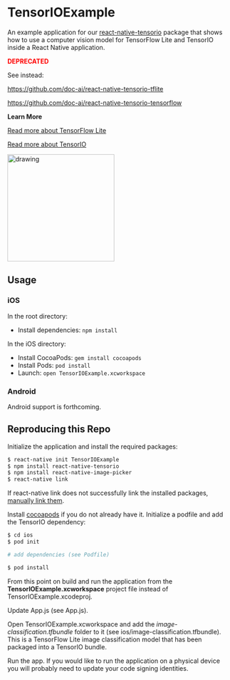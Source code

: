 # TensorIOExample

An example application for our [react-native-tensorio](https://github.com/doc-ai/react-native-tensorio) package that shows how to use a computer vision model for TensorFlow Lite and TensorIO inside a React Native application.

<span style="color:red;">**DEPRECATED**</span>

See instead:

https://github.com/doc-ai/react-native-tensorio-tflite

https://github.com/doc-ai/react-native-tensorio-tensorflow

**Learn More**

[Read more about TensorFlow Lite](https://www.tensorflow.org/lite)

[Read more about TensorIO](https://github.com/doc-ai/tensorio-ios)

<img src="README/screenshot.jpg" alt="drawing" width="240"/>

## Usage

### iOS

In the root directory:

- Install dependencies: `npm install`

In the iOS directory:

- Install CocoaPods: `gem install cocoapods`
- Install Pods: `pod install`
- Launch: `open TensorIOExample.xcworkspace`

### Android

Android support is forthcoming.

## Reproducing this Repo

Initialize the application and install the required packages:

```bash
$ react-native init TensorIOExample
$ npm install react-native-tensorio
$ npm install react-native-image-picker
$ react-native link
```

If react-native link does not successfully link the installed packages, [manually link them](https://facebook.github.io/react-native/docs/linking-libraries-ios).

Install [cocoapods](https://cocoapods.org/) if you do not already have it. Initialize a podfile and add the TensorIO dependency:

```bash
$ cd ios
$ pod init

# add dependencies (see Podfile)

$ pod install
```

From this point on build and run the application from the **TensorIOExample.xcworkspace** project file instead of TensorIOExample.xcodeproj.

Update App.js (see App.js).

Open TensorIOExample.xcworkspace and add the *image-classification.tfbundle* folder to it (see ios/image-classification.tfbundle). This is a TensorFlow Lite image classification model that has been packaged into a TensorIO bundle.

Run the app. If you would like to run the application on a physical device you will probably need to update your code signing identities.

